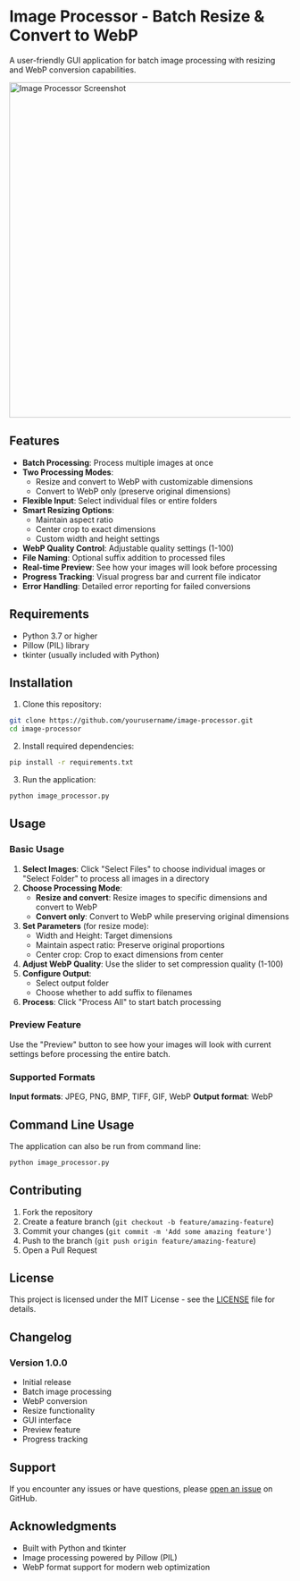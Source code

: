 # Image Processor - Batch Resize & Convert to WebP

A user-friendly GUI application for batch image processing with resizing and WebP conversion capabilities.

<img alt="Image Processor Screenshot" height="600" src="/home/jr/Desktop/Screenshot from 2025-06-04 11-21-10.png" width="800"/>

## Features

- **Batch Processing**: Process multiple images at once
- **Two Processing Modes**:
  - Resize and convert to WebP with customizable dimensions
  - Convert to WebP only (preserve original dimensions)
- **Flexible Input**: Select individual files or entire folders
- **Smart Resizing Options**:
  - Maintain aspect ratio
  - Center crop to exact dimensions
  - Custom width and height settings
- **WebP Quality Control**: Adjustable quality settings (1-100)
- **File Naming**: Optional suffix addition to processed files
- **Real-time Preview**: See how your images will look before processing
- **Progress Tracking**: Visual progress bar and current file indicator
- **Error Handling**: Detailed error reporting for failed conversions

## Requirements

- Python 3.7 or higher
- Pillow (PIL) library
- tkinter (usually included with Python)

## Installation

1. Clone this repository:
```bash
git clone https://github.com/yourusername/image-processor.git
cd image-processor
```

2. Install required dependencies:
```bash
pip install -r requirements.txt
```

3. Run the application:
```bash
python image_processor.py
```

## Usage

### Basic Usage

1. **Select Images**: Click "Select Files" to choose individual images or "Select Folder" to process all images in a directory
2. **Choose Processing Mode**:
   - **Resize and convert**: Resize images to specific dimensions and convert to WebP
   - **Convert only**: Convert to WebP while preserving original dimensions
3. **Set Parameters** (for resize mode):
   - Width and Height: Target dimensions
   - Maintain aspect ratio: Preserve original proportions
   - Center crop: Crop to exact dimensions from center
4. **Adjust WebP Quality**: Use the slider to set compression quality (1-100)
5. **Configure Output**:
   - Select output folder
   - Choose whether to add suffix to filenames
6. **Process**: Click "Process All" to start batch processing

### Preview Feature

Use the "Preview" button to see how your images will look with current settings before processing the entire batch.

### Supported Formats

**Input formats**: JPEG, PNG, BMP, TIFF, GIF, WebP
**Output format**: WebP

## Command Line Usage

The application can also be run from command line:

```bash
python image_processor.py
```

## Contributing

1. Fork the repository
2. Create a feature branch (`git checkout -b feature/amazing-feature`)
3. Commit your changes (`git commit -m 'Add some amazing feature'`)
4. Push to the branch (`git push origin feature/amazing-feature`)
5. Open a Pull Request

## License

This project is licensed under the MIT License - see the [LICENSE](LICENSE) file for details.

## Changelog

### Version 1.0.0
- Initial release
- Batch image processing
- WebP conversion
- Resize functionality
- GUI interface
- Preview feature
- Progress tracking

## Support

If you encounter any issues or have questions, please [open an issue](https://github.com/yourusername/image-processor/issues) on GitHub.

## Acknowledgments

- Built with Python and tkinter
- Image processing powered by Pillow (PIL)
- WebP format support for modern web optimization
